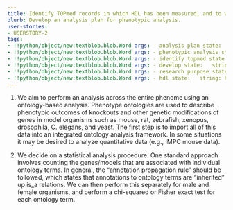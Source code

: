 ```yaml
---
title: Identify TOPmed records in which HDL has been measured, and to which the user has access for a given research purpose.
blurb: Develop an analysis plan for phenotypic analysis.
user-stories:
- USERSTORY-2
tags:
- !!python/object/new:textblob.blob.Word args: - analysis plan state:   string: analysis plan   pos_tag: null
- !!python/object/new:textblob.blob.Word args: - phenotypic analysis state:   string: phenotypic analysis   pos_tag: null
- !!python/object/new:textblob.blob.Word args: - identify topmed state:   string: identify topmed   pos_tag: null
- !!python/object/new:textblob.blob.Word args: - develop state:   string: develop   pos_tag: null
- !!python/object/new:textblob.blob.Word args: - research purpose state:   string: research purpose   pos_tag: null
- !!python/object/new:textblob.blob.Word args: - hdl state:   string: hdl   pos_tag: null
---
```

1. We aim to perform an analysis across the entire phenome using an
ontology-based analysis. Phenotype ontologies are used to describe
phenotypic outcomes of knockouts and other genetic modifications of
genes in model organisms such as mouse, rat, zebrafish, xenopus,
drosophila, C. elegans, and yeast. The first step is to import all of
this data into an integrated ontology analysis framework. In some
situations it may be desired to analyze quantitative data (e.g., IMPC
mouse data).

1. We decide on a statistical analysis procedure. One standard
approach involves counting the genes/models that are associated with
individual ontology terms. In general, the “annotation propagation
rule” should be followed, which states that annotations to ontology
terms are “inherited” up is_a relations. We can then perform this
separately for male and female organisms, and perform a chi-squared or
Fisher exact test for each ontology term.